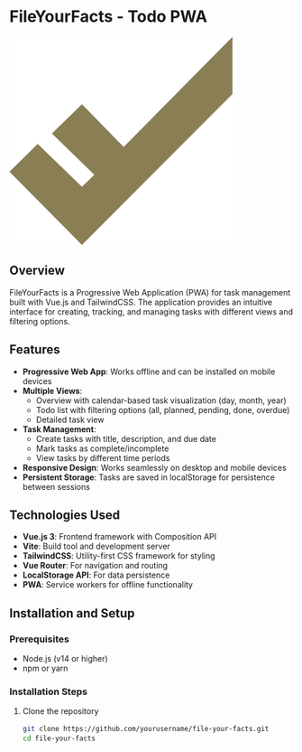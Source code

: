 # FileYourFacts - Todo PWA
![FileYourFacts Logo](public/favicon.svg)

## Overview

FileYourFacts is a Progressive Web Application (PWA) for task management built with Vue.js and TailwindCSS. The application provides an intuitive interface for creating, tracking, and managing tasks with different views and filtering options.

## Features

- **Progressive Web App**: Works offline and can be installed on mobile devices
- **Multiple Views**:
    - Overview with calendar-based task visualization (day, month, year)
    - Todo list with filtering options (all, planned, pending, done, overdue)
    - Detailed task view
- **Task Management**:
    - Create tasks with title, description, and due date
    - Mark tasks as complete/incomplete
    - View tasks by different time periods
- **Responsive Design**: Works seamlessly on desktop and mobile devices
- **Persistent Storage**: Tasks are saved in localStorage for persistence between sessions

## Technologies Used

- **Vue.js 3**: Frontend framework with Composition API
- **Vite**: Build tool and development server
- **TailwindCSS**: Utility-first CSS framework for styling
- **Vue Router**: For navigation and routing
- **LocalStorage API**: For data persistence
- **PWA**: Service workers for offline functionality

## Installation and Setup

### Prerequisites
- Node.js (v14 or higher)
- npm or yarn

### Installation Steps

1. Clone the repository
   ```bash
   git clone https://github.com/yourusername/file-your-facts.git
   cd file-your-facts

